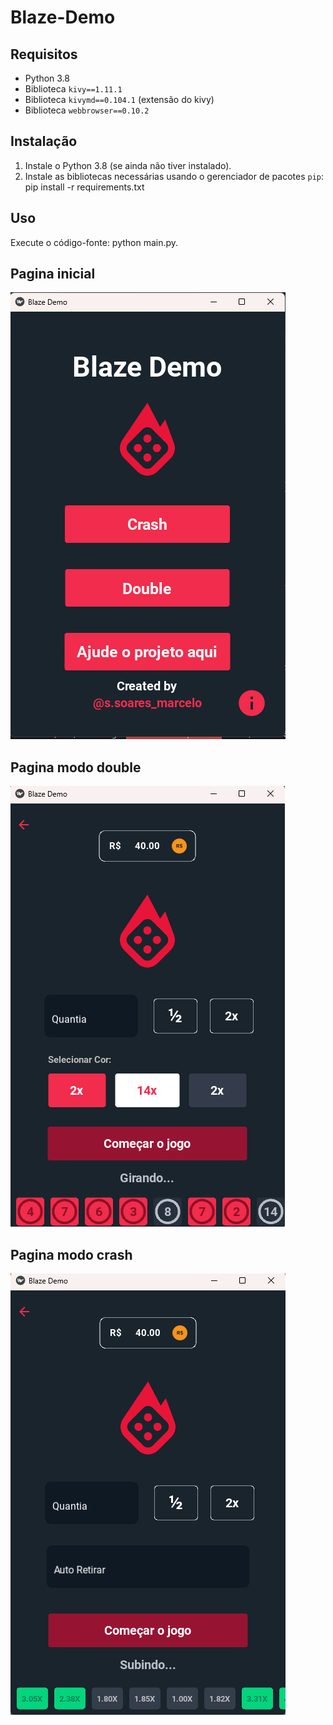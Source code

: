 # Blaze-Demo

## Requisitos
- Python 3.8
- Biblioteca `kivy==1.11.1`
- Biblioteca `kivymd==0.104.1` (extensão do kivy)
- Biblioteca `webbrowser==0.10.2`

## Instalação
1. Instale o Python 3.8 (se ainda não tiver instalado).
2. Instale as bibliotecas necessárias usando o gerenciador de pacotes `pip`:
    pip install -r requirements.txt

## Uso
Execute o código-fonte:
    python main.py.

## Pagina inicial
![Pagina inicial do programa](./assets/img_home.png)

## Pagina modo double
![Pagina inicial do programa](./assets/img_double.png)

## Pagina modo crash
![Pagina inicial do programa](./assets/img_crash.png)
